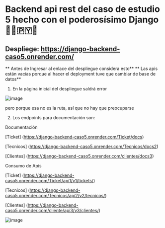 # Backend api rest del caso de estudio 5 hecho con el poderosísimo Django 🧑‍💻🇵‌🇾‌🐍

## Despliege: https://django-backend-caso5.onrender.com/

** Antes de Ingresar al enlace del despliegue considera esto**
** Las apis están vacías porque al hacer el deployment tuve que cambiar de base de datos**

1) En la página inicial del despliegue saldrá error

![image](https://github.com/J-Pinos3/Fin_Carrera/assets/85661206/b9425d7b-cad7-450a-b19e-c555cd68367d)

pero porque esa no es la ruta, así que no hay que preocuparse


2) Los endpoints para documentación son:

Documentación


[Ticket] (https://django-backend-caso5.onrender.com/Ticket/docs)

[Tecnicos] (https://django-backend-caso5.onrender.com/Tecnicos/docs2)

[Clientes] (https://django-backend-caso5.onrender.com/clientes/docs3)

Consumo de Apis


[Ticket] (https://django-backend-caso5.onrender.com/Ticket/api1/v1/tickets/)

[Tecnicos] (https://django-backend-caso5.onrender.com/Tecnicos/api2/v2/tecnicos/)

[Clientes] (https://django-backend-caso5.onrender.com/cliente/api3/v3/clientes/)

![image](https://github.com/J-Pinos3/Fin_Carrera/assets/85661206/20f43789-7814-4bf2-b091-2cf1e95916bc)


